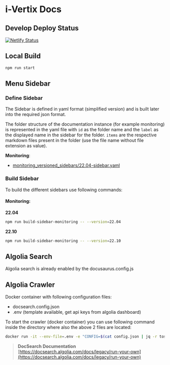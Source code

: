 # i-Vertix Docs

## Develop Deploy Status

[![Netlify Status](https://api.netlify.com/api/v1/badges/04f466d1-1cb3-47a6-a9f9-8aa60a01545d/deploy-status)](https://app.netlify.com/sites/i-vertix-docs-dev/deploys)

## Local Build

```bash
npm run start
```

## Menu Sidebar

### Define Sidebar

The Sidebar is defined in yaml format (simplified version) and is built later into the required json format.

The folder structure of the documentation instance (for example monitoring) is represented in the yaml file with
`id` as the folder name and the `label` as the displayed name in the sidebar for the folder.
`items` are the respective markdown files present in the folder (use the file name without file extension as value).

**Monitoring**:

- [monitoring_versioned_sidebars/22.04-sidebar.yaml](./monitoring_versioned_sidebars/22.04-sidebar.yaml)

### Build Sidebar

To build the different sidebars use following commands:

#### Monitoring:

**22.04**

```bash
npm run build-sidebar-monitoring -- --version=22.04
```

**22.10**

```bash
npm run build-sidebar-monitoring -- --version=22.10
```

## Algolia Search

Algolia search is already enabled by the docusaurus.config.js

## Algolia Crawler

Docker container with following configuration files:

- docsearch.config.json
- .env (template available, get api keys from algolia dashboard)

To start the crawler (docker container) you can use following command inside the directory where also the above 2 files
are located:

```bash
docker run -it --env-file=.env -e "CONFIG=$(cat config.json | jq -r tostring)" algolia/docsearch-scraper
```

> **DocSearch Documentation**
> [https://docsearch.algolia.com/docs/legacy/run-your-own](https://docsearch.algolia.com/docs/legacy/run-your-own)